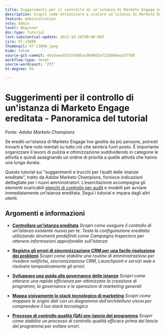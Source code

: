 ```yaml
---
title: Suggerimenti per il controllo di un'istanza di Marketo Engage ereditata
description: Scopri come ottimizzare e scalare un’istanza di Marketo Engage live che hai ereditato.
feature: Administration
role: Admin
level: Beginner
doc-type: Tutorial
last-substantial-update: 2023-10-16T00:00:00Z
jira: KT-13890
thumbnail: KT-13890.jpeg
hide: false
source-git-commit: 4dc6aeed353fdd8bac960603af22b060ae2d7f00
workflow-type: tm+mt
source-wordcount: '277'
ht-degree: 0%

---
```



# Suggerimenti per il controllo di un&#39;istanza di Marketo Engage ereditata - Panoramica del tutorial

*Fonte: Adobe Marketo Champions*

Se erediti un’istanza di Marketo Engage live gestita da più persone, potresti trovarti a fare note mentali su tutto ciò che sembra fuori posto. È importante organizzare il lavoro di pulizia e ottimizzazione suddividendo in categorie le attività e quindi assegnando un ordine di priorità a quelle attività che hanno una lunga durata.

Questo tutorial sui &quot;suggerimenti e trucchi per l’audit delle istanze ereditate&quot;, tratto da Adobe Marketo Champions, fornisce indicazioni dettagliate per i nuovi amministratori. L’esercitazione accompagna gli elementi scaricabili [elenchi di controllo per audit](https://experienceleague.adobe.com/docs/marketo/using/getting-started-with-marketo/inheriting-a-marketo-engage-instance/where-to-start.html) e modelli per avviare immediatamente un’istanza ereditata. Segui i tutorial e impara dagli altri utenti. 

## Argomenti e informazioni

* **[Controllare un’istanza ereditata](/help/tutorial-inherited-instance/audit-an-inherted-instance.md)**
  *Scopri come eseguire il controllo di un’istanza esistente nuova per te. Testa la configurazione ereditata utilizzando strumenti predefiniti come Campaigns Inspectors per ottenere informazioni approfondite sull’istanza*

* **[Registra gli errori di sincronizzazione CRM per una facile risoluzione dei problemi](/help/tutorial-inherited-instance/log-crm-sync-errors-for-easy-troubleshootig.md)**
  *Scopri come stabilire una routine di amministrazione per rivedere notifiche, sincronizzazione CRM, Launchpoint e servizi web e risolvere tempestivamente gli errori.*

* **[Sviluppare una guida alla governance delle istanze](/help/tutorial-inherited-instance/develop-an-instance-governance-guide.md)**
  *Scopri come ottenere una rapida efficienza per ottimizzare la creazione di programmi, la governance e le operazioni di marketing generali*

* **[Mappa visivamente lo stack tecnologico di marketing](/help/tutorial-inherited-instance/create-a-visual-data-flow-diagram.md)**
  *Scopri come mappare le origini dati con un diagramma dell’architettura visiva per comprendere il tuo stack tecnologico*

* **[Processo di controllo qualità (QA) pre-lancio del programma](/help/tutorial-inherited-instance/essential-program-pre-launch-qa.md)**
  *Scopri come stabilire un processo di controllo qualità efficace prima del lancio del programma per evitare errori.*

